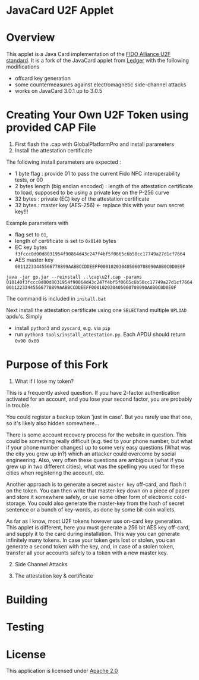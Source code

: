 JavaCard U2F Applet
=================

# Overview

This applet is a Java Card implementation of the [FIDO Alliance U2F standard](https://fidoalliance.org/). It is a fork of the JavaCard applet from [Ledger](https://github.com/LedgerHQ/ledger-u2f-javacard) with the following modifications

 - offcard key generation
 - some countermeasures against electromagnetic side-channel attacks
 - works on JavaCard 3.0.1 up to 3.0.5

# Creating Your Own U2F Token using provided CAP File

 1. First flash the .cap with GlobalPlatformPro and install parameters
 2. Install the attestation certificate

The following install parameters are expected :

 - 1 byte flag : provide 01 to pass the current Fido NFC interoperability tests, or 00
 - 2 bytes length (big endian encoded) : length of the attestation certificate to load, supposed to be using a private key on the P-256 curve
 - 32 bytes : private (EC) key of the attestation certificate
 - 32 bytes : master key (AES-256) <- replace this with your own secret key!!!

Example parameters with 
 - flag set to `01`, 
 - length of certificate is set to `0x0140` bytes 
 - EC key bytes `f3fccc0d00d8031954f90864d43c247f4bf5f0665c6b50cc17749a27d1cf7664`
 - AES master key `00112233445566778899AABBCCDDEEFF000102030405060708090A0B0C0D0E0F`

`java -jar gp.jar --reinstall ..\cap\u2f.cap -params 010140f3fccc0d00d8031954f90864d43c247f4bf5f0665c6b50cc17749a27d1cf766400112233445566778899AABBCCDDEEFF000102030405060708090A0B0C0D0E0F`

The command is included in `install.bat`

Next install the attestation certificate using one `SELECT`and multiple `UPLOAD` apdu's. Simply
 - install `python3` and `pyscard`, e.g. via `pip`
 - run `python3 tools/install_attestation.py`. Each APDU should return `0x90 0x00`

# Purpose of this Fork

1. What if I lose my token?

This is a frequently asked question. If you have 2-factor authentication activated for an account, and you lose your second factor, you are probably in trouble.

You could register a backup token 'just in case'. But you rarely use that one, so it's likely also hidden somewhere...

There is some account recovery process for the website in question. This could be something really difficult (e.g. tied to your phone number, but what if your phone number changes) up to some very easy questions (What was the city you grew up in?) which an attacker could overcome by social engineering. Also, very often these questions are ambigious (what if you grew up in two different cities), what was the spelling you used for these cities when registering the account, etc.

Another approach is to generate a secret `master key` off-card, and flash it on the token. You can then write that master-key down on a piece of paper and store it somewhere safely, or use some other form of electronic cold-storage. You could also generate the master-key from the hash of secret sentence or a bunch of key-words, as done by some bit-coin wallets.

As far as I know, most U2F tokens however use on-card key generation. This applet is different, here you must generate a 256 bit AES key off-card, and supply it to the card during installation. This way you can generate infinitely many tokens. In case your token gets lost or stolen, you can generate a second token with the key, and, in case of a stolen token, transfer all your accounts safely to a token with a new master key.

2. Side Channel Attacks



3. The attestation key & certificate

# Building 

# Testing

# License

This application is licensed under [Apache 2.0](http://www.apache.org/licenses/LICENSE-2.0)
